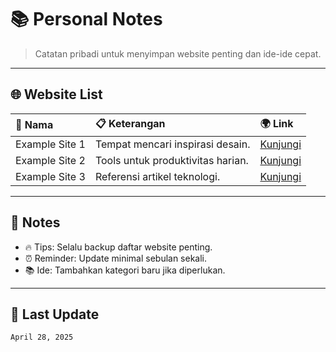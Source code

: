 # 📚 Personal Notes

> Catatan pribadi untuk menyimpan website penting dan ide-ide cepat.

---

## 🌐 Website List

| 🔗 Nama | 📋 Keterangan | 🌍 Link |
|:--------|:--------------|:-------|
| Example Site 1 | Tempat mencari inspirasi desain. | [Kunjungi](https://example1.com) |
| Example Site 2 | Tools untuk produktivitas harian. | [Kunjungi](https://example2.com) |
| Example Site 3 | Referensi artikel teknologi. | [Kunjungi](https://example3.com) |

---

## 📝 Notes

- 🔥 Tips: Selalu backup daftar website penting.
- ⏰ Reminder: Update minimal sebulan sekali.
- 📚 Ide: Tambahkan kategori baru jika diperlukan.

---

## 📅 Last Update

`April 28, 2025`

